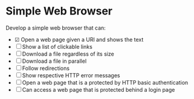 # Simple Web Browser

Develop a simple web browser that can:
- &#x2611; Open a web page given a URl and shows the text 
- &#x2610; Show a list of clickable links 
- &#x2610; Download a file regardless of its size 
- &#x2610; Download a file in parallel 
- &#x2610; Follow redirections 
- &#x2610; Show respective HTTP error messages 
- &#x2610; Open a web page that is a protected by HTTP basic authentication 
- &#x2610; Can access a web page that is protected behind a login page 